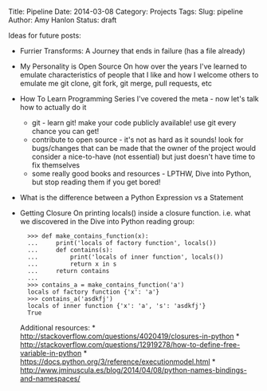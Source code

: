 Title: Pipeline
Date: 2014-03-08
Category: Projects
Tags: 
Slug: pipeline
Author: Amy Hanlon
Status: draft

Ideas for future posts:

* Furrier Transforms: A Journey that ends in failure
    (has a file already)
* My Personality is Open Source
    On how over the years I've learned to emulate characteristics of people that I like and how I welcome others to emulate me
    git clone, git fork, git merge, pull requests, etc
* How To Learn Programming Series
    I've covered the meta - now let's talk how to actually do it
    * git - learn git! make your code publicly available! use git every chance you can get!
    * contribute to open source - it's not as hard as it sounds! look for bugs/changes that can be made that the owner of the project would consider a nice-to-have (not essential) but just doesn't have time to fix themselves
    * some really good books and resources - LPTHW, Dive into Python, but stop reading them if you get bored!
* What is the difference between a Python Expression vs a Statement
* Getting Closure
    On printing locals() inside a closure function.
    i.e. what we discovered in the Dive into Python reading group:

        >>> def make_contains_function(x):
        ...     print('locals of factory function', locals())
        ...     def contains(s):
        ...         print('locals of inner function', locals())
        ...         return x in s
        ...     return contains
        ...
        >>> contains_a = make_contains_function('a')
        locals of factory function {'x': 'a'}
        >>> contains_a('asdkfj')
        locals of inner function {'x': 'a', 's': 'asdkfj'}
        True

    Additional resources:
        * http://stackoverflow.com/questions/4020419/closures-in-python
        * http://stackoverflow.com/questions/12919278/how-to-define-free-variable-in-python
        * https://docs.python.org/3/reference/executionmodel.html
        * http://www.jminuscula.es/blog/2014/04/08/python-names-bindings-and-namespaces/
        